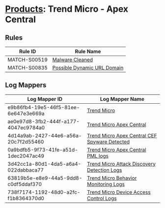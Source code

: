# [Products](README.md): Trend Micro - Apex Central

## Rules

|Rule ID|Rule Name|
|----|----|
|MATCH-S00519|[Malware Cleaned](../rules/MATCH-S00519.md)|
|MATCH-S00835|[Possible Dynamic URL Domain](../rules/MATCH-S00835.md)|


## Log Mappers

|Log Mapper ID|Log Mapper Name|
|----|----|
|e9b86fb4-19e5-46f5-81ee-6e647e3e669a|[Trend Micro](../mappings/e9b86fb4-19e5-46f5-81ee-6e647e3e669a.md)|
|ae0e97d8-3fb2-444f-a177-4047ec9784a0|[Trend Micro Apex Central](../mappings/ae0e97d8-3fb2-444f-a177-4047ec9784a0.md)|
|4d14a9ab-2427-44e6-a56a-20c7f2d55460|[Trend Micro Apex Central CEF Spyware Detected](../mappings/4d14a9ab-2427-44e6-a56a-20c7f2d55460.md)|
|0a9bdfb5-9f73-41fe-a51d-1dec2047ac49|[Trend Micro Apex Central PML logs](../mappings/0a9bdfb5-9f73-41fe-a51d-1dec2047ac49.md)|
|3d42cc1a-80d1-4da5-a6a4-022dabbaca77|[Trend Micro Attack Discovery Detection Logs](../mappings/3d42cc1a-80d1-4da5-a6a4-022dabbaca77.md)|
|63819b5e-e8e9-44a5-9dd8-c0df5ddaf370|[Trend Micro Behavior Monitoring Logs](../mappings/63819b5e-e8e9-44a5-9dd8-c0df5ddaf370.md)|
|738f7174-1192-48d0-a2fc-f1b8364370d0|[Trend Micro Device Access Control Logs](../mappings/738f7174-1192-48d0-a2fc-f1b8364370d0.md)|


